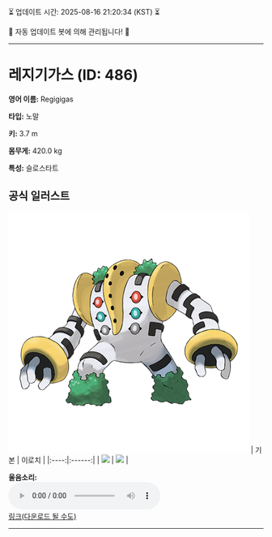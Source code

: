 
⏳ 업데이트 시간: 2025-08-16 21:20:34 (KST) ⏳

🤖 자동 업데이트 봇에 의해 관리됩니다! 🤖

---

# 레지기가스 (ID: 486)
**영어 이름:** Regigigas

**타입:** 노말

**키:** 3.7 m

**몸무게:** 420.0 kg

**특성:** 슬로스타트

## 공식 일러스트
![](https://raw.githubusercontent.com/PokeAPI/sprites/master/sprites/pokemon/other/official-artwork/486.png)
| 기본 | 이로치 |
|:----:|:------:|
| <img src="http://play.pokemonshowdown.com/sprites/ani/regigigas.gif" width="200"> | <img src="http://play.pokemonshowdown.com/sprites/ani-shiny/regigigas.gif" width="200"> |

**울음소리:**<br><audio controls src="https://raw.githubusercontent.com/PokeAPI/cries/main/cries/pokemon/latest/486.ogg"></audio><br> [링크(다운로드 될 수도)](https://raw.githubusercontent.com/PokeAPI/cries/main/cries/pokemon/latest/486.ogg)


---
